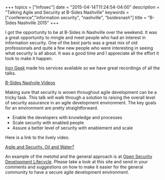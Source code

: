 +++
topics = ["Infosec"]
date = "2015-04-14T11:24:54-04:00"
description = "Talking Agile and Security at B-Sides Nashville"
keywords = ["conference","information security", "nashville", "bsidesnash"]
title = "B-Sides Nashville 2015"
+++

I got the opportunity to be at B-Sides in Nashville over the weekend. It was a great opportunity to mingle and meet people who had an interest in information security. One of the best parts was a great mix of old professionals and quite a few new people who were interesting in seeing what security is all about. It was a good time and I appreciate all the effort it took to make it happen.

[Iron Geek](http://www.irongeek.com) made his services available so we have great recordings of all the talks.

[B-Sides Nashvile Videos](http://www.irongeek.com/i.php?page=videos/bsidesnashville2015/mainlist)

Making sure that security is woven throughout agile development can be a tricky task. This talk will walk through a solution to raising the overall level of security assurance in an agile development environment. The key goals for an environment are pretty straightforward.

* Enable the developers with knowledge and processes
* Scale security with enabled people
* Assure a better level of security with enablement and scale

Here is a link to the lively video.

[Agile and Security. Oil and Water?](http://www.irongeek.com/i.php?page=videos/bsidesnashville2015/b04-agile-and-security-oil-and-water-ron-parker)

An example of the metohd  and the general approach is at [Open Security Development Lifecycle](http://www.opensdl.com). Please take a look at this site and send in your comments and suggestions on how to make it easier for the general community to have a secure agile development environment.
